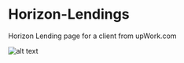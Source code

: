 # Horizon-Lendings
Horizon Lending page for a client from upWork.com

![alt text](http://url/to/img.png)


